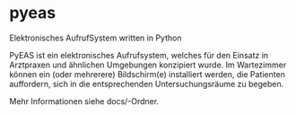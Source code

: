 # pyeas
Elektronisches AufrufSystem written in Python

PyEAS ist ein elektronisches Aufrufsystem, welches für den Einsatz in Arztpraxen und ähnlichen Umgebungen konzipiert wurde.
Im Wartezimmer können ein (oder mehrerere) Bildschirm(e) installiert werden, die Patienten auffordern, sich in die entsprechenden
Untersuchungsräume zu begeben.

Mehr Informationen siehe docs/-Ordner.
